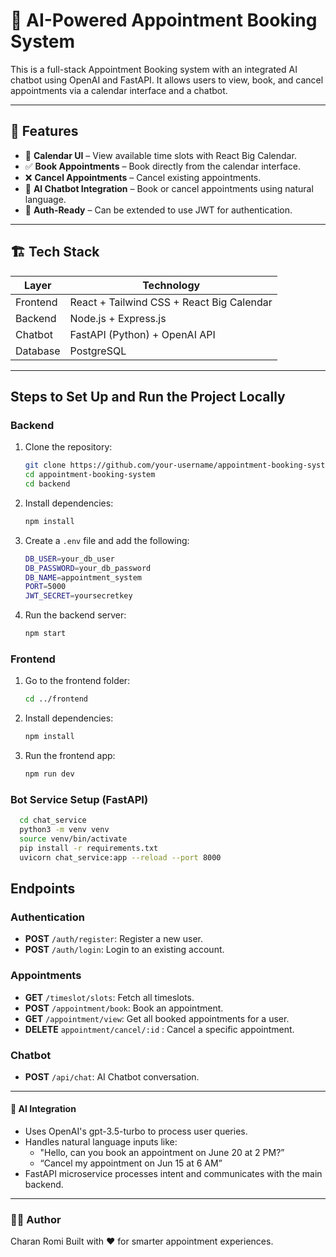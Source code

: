# 🤖 AI-Powered Appointment Booking System

This is a full-stack Appointment Booking system with an integrated AI chatbot using OpenAI and FastAPI. It allows users to view, book, and cancel appointments via a calendar interface and a chatbot.

---

## 🧩 Features

- 📅 **Calendar UI** – View available time slots with React Big Calendar.
- ✅ **Book Appointments** – Book directly from the calendar interface.
- ❌ **Cancel Appointments** – Cancel existing appointments.
- 🤖 **AI Chatbot Integration** – Book or cancel appointments using natural language.
- 🔐 **Auth-Ready** – Can be extended to use JWT for authentication.

---

## 🏗️ Tech Stack

| Layer     | Technology                                |
|-----------|------------------------------------------ |
| Frontend  | React + Tailwind CSS + React Big Calendar |
| Backend   | Node.js + Express.js                      |
| Chatbot   | FastAPI (Python) + OpenAI API             |
| Database  | PostgreSQL                                |

---

## Steps to Set Up and Run the Project Locally

### Backend
1. Clone the repository:
    ```bash
    git clone https://github.com/your-username/appointment-booking-system.git
    cd appointment-booking-system
    cd backend
    ```

2. Install dependencies:
    ```bash
    npm install
    ```

3. Create a `.env` file and add the following:
    ```bash
    DB_USER=your_db_user
    DB_PASSWORD=your_db_password
    DB_NAME=appointment_system
    PORT=5000
    JWT_SECRET=yoursecretkey
    ```

4. Run the backend server:
    ```bash
    npm start
    ```

### Frontend
1. Go to the frontend folder:
    ```bash
    cd ../frontend
    ```

2. Install dependencies:
    ```bash
    npm install
    ```

3. Run the frontend app:
    ```bash
    npm run dev
    ```
### Bot Service Setup (FastAPI)
  ````bash
    cd chat_service
    python3 -m venv venv
    source venv/bin/activate
    pip install -r requirements.txt
    uvicorn chat_service:app --reload --port 8000
  ````

## Endpoints

### Authentication
- **POST** `/auth/register`: Register a new user.
- **POST** `/auth/login`: Login to an existing account.

### Appointments
- **GET** `/timeslot/slots`: Fetch all timeslots.
- **POST** `/appointment/book`: Book an appointment.
- **GET** `/appointment/view`: Get all booked appointments for a user.
- **DELETE** `appointment/cancel/:id` : Cancel a specific appointment.

### Chatbot
- **POST** `/api/chat`: AI Chatbot conversation.


---

#### 🧠 AI Integration
 - Uses OpenAI's gpt-3.5-turbo to process user queries.
 - Handles natural language inputs like:
   - "Hello, can you book an appointment on June 20 at 2 PM?”
   - “Cancel my appointment on Jun 15 at 6 AM”
 -  FastAPI microservice processes intent and communicates with the main backend.

---


### 🧑‍💻 Author
  Charan Romi
  Built with ❤️ for smarter appointment experiences.
